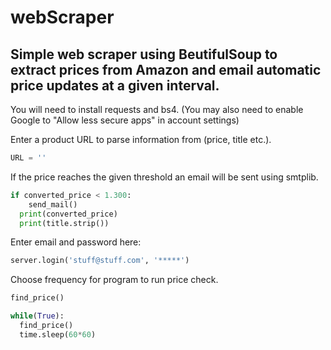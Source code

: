 # webScraper

## Simple web scraper using BeutifulSoup to extract prices from Amazon and email automatic price updates at a given interval.

You will need to install requests and bs4. (You may also need to enable Google to "Allow less secure apps" in account settings)

Enter a product URL to parse information from (price, title etc.).

```python
URL = ''
```

If the price reaches the given threshold an email will be sent using smtplib.

```python
if converted_price < 1.300:
    send_mail()
  print(converted_price)
  print(title.strip())
```
Enter email and password here:

```python
server.login('stuff@stuff.com', '*****')
```

Choose frequency for program to run price check. 

```python
find_price()

while(True):
  find_price()
  time.sleep(60*60)
```
